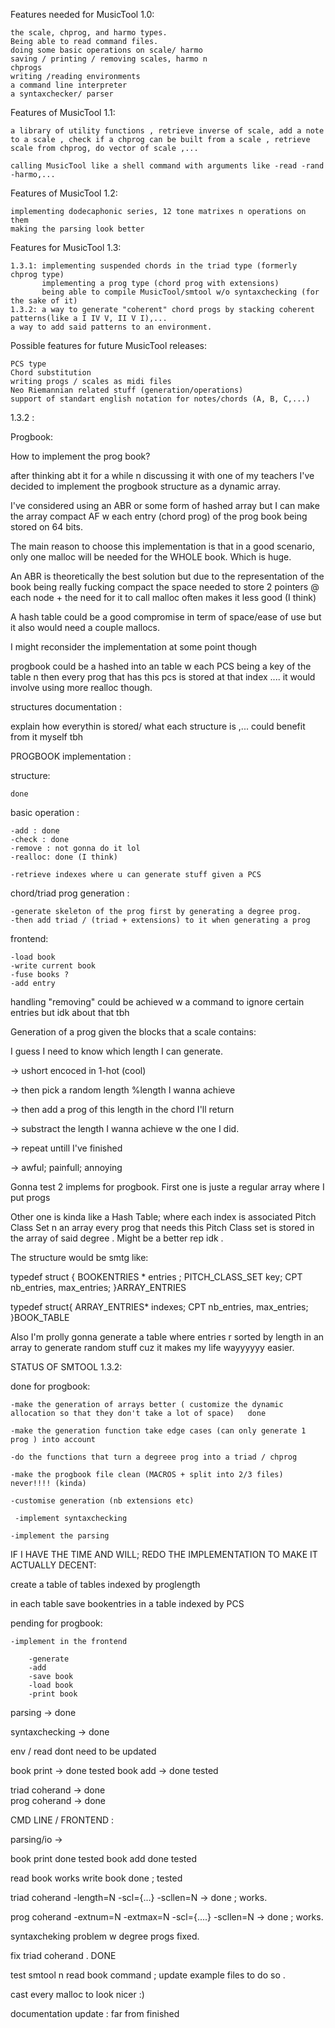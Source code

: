 Features needed for MusicTool 1.0: 
    
    the scale, chprog, and harmo types. 
    Being able to read command files. 
    doing some basic operations on scale/ harmo 
    saving / printing / removing scales, harmo n 
    chprogs
    writing /reading environments
    a command line interpreter
    a syntaxchecker/ parser

Features of MusicTool 1.1: 
   
    a library of utility functions , retrieve inverse of scale, add a note to a scale , check if a chprog can be built from a scale , retrieve scale from chprog, do vector of scale ,... 

    calling MusicTool like a shell command with arguments like -read -rand -harmo,...


Features of MusicTool 1.2: 
    
    implementing dodecaphonic series, 12 tone matrixes n operations on them 
    making the parsing look better

Features for MusicTool 1.3: 
    
    1.3.1: implementing suspended chords in the triad type (formerly chprog type)
           implementing a prog type (chord prog with extensions)
           being able to compile MusicTool/smtool w/o syntaxchecking (for the sake of it)
    1.3.2: a way to generate "coherent" chord progs by stacking coherent patterns(like a I IV V, II V I),...
    a way to add said patterns to an environment.

Possible features for future MusicTool releases: 
    
    PCS type
    Chord substitution
    writing progs / scales as midi files
    Neo Riemannian related stuff (generation/operations)
    support of standart english notation for notes/chords (A, B, C,...)


1.3.2 : 

Progbook: 

How to implement the prog book? 

after thinking abt it for a while n discussing it with one of my teachers I've decided to implement 
the progbook structure as a dynamic array.

I've considered using an ABR or some form of hashed array but I can make the array compact AF w each entry (chord prog) of the prog book 
being stored on 64 bits.

The main reason to choose this implementation is that in a good scenario, only one malloc will be needed for the WHOLE book. Which is huge. 

An ABR is theoretically the best solution but due to the representation of the book being really fucking compact the space needed to store 2 pointers @ each node + the need for it to call malloc often makes it less good (I think) 

A hash table could be a good compromise in term of space/ease of use but it also would need a couple mallocs. 

I might reconsider the implementation at some point though

progbook could be a hashed into an table w each PCS being a key of the table n then every prog that has this pcs is stored at that index ....
it would involve using more realloc though. 



structures documentation : 

explain how everythin is stored/ what each structure is ,...
could benefit from it myself tbh 


PROGBOOK implementation : 

structure: 

    done 

basic operation : 

    -add : done 
    -check : done 
    -remove : not gonna do it lol 
    -realloc: done (I think)

    -retrieve indexes where u can generate stuff given a PCS 

chord/triad prog generation : 

    -generate skeleton of the prog first by generating a degree prog. 
    -then add triad / (triad + extensions) to it when generating a prog 

frontend: 

    -load book 
    -write current book 
    -fuse books ? 
    -add entry 

handling "removing" could be achieved w a command to ignore certain entries but idk about that tbh 


Generation of a prog given the blocks that a scale contains: 


I guess I need to know which length I can generate. 

-> ushort encoced in 1-hot (cool)

-> then pick a random length %length I wanna achieve 

-> then add a prog of this length in the chord I'll return 

-> substract the length I wanna achieve w the one I did. 

-> repeat untill I've finished


-> awful; painfull; annoying 


Gonna test 2 implems for progbook. First one is juste a regular array where I put progs 

Other one is kinda like a Hash Table; where each index is associated Pitch Class Set 
n an array every prog that needs this Pitch Class set is stored in the array of said degree . 
Might be a better rep idk . 

The structure would be smtg like: 

typedef struct {
    BOOKENTRIES * entries ; 
    PITCH_CLASS_SET key; 
    CPT nb_entries, max_entries;
}ARRAY_ENTRIES 

typedef struct{ 
    ARRAY_ENTRIES* indexes;
    CPT nb_entries, max_entries; 
}BOOK_TABLE


Also I'm prolly gonna generate a table where entries r sorted by length in an array to generate random stuff cuz it makes my life wayyyyyy easier.


STATUS OF SMTOOL 1.3.2:

done for progbook: 

    -make the generation of arrays better ( customize the dynamic allocation so that they don't take a lot of space)   done 

    -make the generation function take edge cases (can only generate 1 prog ) into account

    -do the functions that turn a degreee prog into a triad / chprog

    -make the progbook file clean (MACROS + split into 2/3 files) never!!!! (kinda)

    -customise generation (nb extensions etc)

     -implement syntaxchecking 

    -implement the parsing 



IF I HAVE THE TIME AND WILL; REDO THE IMPLEMENTATION TO MAKE IT ACTUALLY DECENT: 

create a table of tables indexed by proglength  

in each table save bookentries in a table indexed by PCS 





pending for progbook: 


    

    -implement in the frontend 

        -generate 
        -add 
        -save book 
        -load book 
        -print book
        


parsing -> done 


syntaxchecking -> done 

env / read dont need to be updated 

book print -> done tested 
book add -> done tested

triad coherand -> done  
prog coherand -> done  


CMD LINE / FRONTEND : 

parsing/io -> 

book print  done tested
book add    done  tested

read book works
write book done ; tested




triad coherand -length=N -scl={...} -scllen=N   -> done ; works.

prog coherand -extnum=N -extmax=N -scl={....} -scllen=N -> done ; works. 

syntaxcheking problem w degree progs  fixed.

fix triad coherand . DONE 


test smtool n read book command  ; update example files to do so . 

cast every malloc to look nicer :) 

documentation update : far from finished
